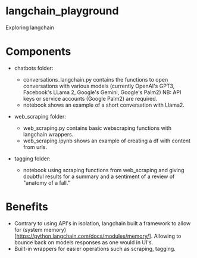 # langchain_playground
Exploring langchain


# Components
- chatbots folder:
    - conversations_langchain.py contains the functions to open conversations with various models (currently OpenAI's GPT3, Facebook's LLama 2, Google's Gemini, Google's Palm2)
    NB: API keys or service accounts (Google Palm2) are required.
    - notebook shows an example of a short conversation with Llama2.

- web_scraping folder:
    - web_scraping.py contains basic webscraping functions with langchain wrappers.
    - web_scraping.ipynb shows an example of creating a df with content from urls.

- tagging folder:
   - notebook using scraping functions from web_scraping and giving doubtful results for a summary and a sentiment of a review of "anatomy of a fall."

# Benefits
- Contrary to using API's in isolation, langchain built a framework to allow for (system memory)[https://python.langchain.com/docs/modules/memory/]. Allowing to bounce back on models responses as one would in UI's.
- Built-in wrappers for easier operations such as scraping, tagging.
